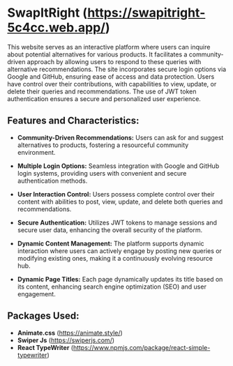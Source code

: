 # SwapItRight (https://swapitright-5c4cc.web.app/)

This website serves as an interactive platform where users can inquire about potential alternatives for various products. It facilitates a community-driven approach by allowing users to respond to these queries with alternative recommendations. The site incorporates secure login options via Google and GitHub, ensuring ease of access and data protection. Users have control over their contributions, with capabilities to view, update, or delete their queries and recommendations. The use of JWT token authentication ensures a secure and personalized user experience.

## Features and Characteristics:

- **Community-Driven Recommendations:** Users can ask for and suggest alternatives to products, fostering a resourceful community environment.

- **Multiple Login Options:** Seamless integration with Google and GitHub login systems, providing users with convenient and secure authentication methods.

- **User Interaction Control:** Users possess complete control over their content with abilities to post, view, update, and delete both queries and recommendations.

- **Secure Authentication:**  Utilizes JWT tokens to manage sessions and secure user data, enhancing the overall security of the platform.

- **Dynamic Content Management:** The platform supports dynamic interaction where users can actively engage by posting new queries or modifying existing ones, making it a continuously evolving resource hub.

- **Dynamic Page Titles:** Each page dynamically updates its title based on its content, enhancing search engine optimization (SEO) and user engagement.


## Packages Used:
 
- **Animate.css** (https://animate.style/)
- **Swiper Js** (https://swiperjs.com/)
- **React TypeWriter** (https://www.npmjs.com/package/react-simple-typewriter)
